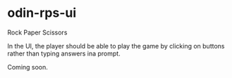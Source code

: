 # odin-rps-ui
Rock Paper Scissors

In the UI, the player should be able to play the game by clicking on buttons rather than typing answers ina prompt.

Coming soon.
